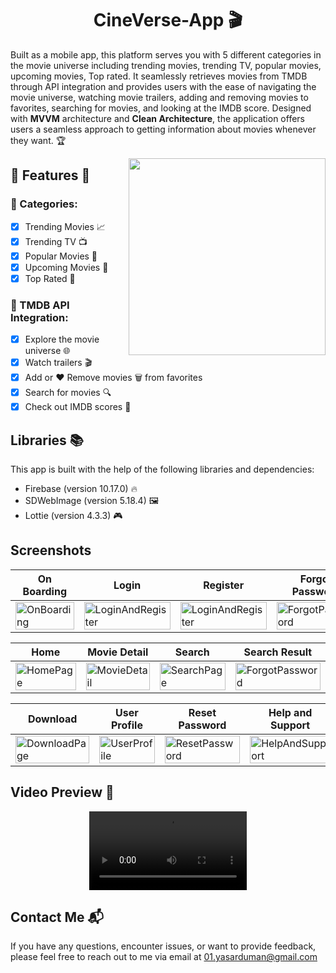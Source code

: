 <h1 align="center">
    CineVerse-App 🎬
</h1>

Built as a mobile app, this platform serves you with 5 different categories in the movie universe including trending movies, trending TV, popular movies, upcoming movies, Top rated. It seamlessly retrieves movies from TMDB through API integration and provides users with the ease of navigating the movie universe, watching movie trailers, adding and removing movies to favorites, searching for movies, and looking at the IMDB score. Designed with **MVVM** architecture and **Clean Architecture**, the application offers users a seamless approach to getting information about movies whenever they want. 🏆

<img  align="right" width="315" src="https://github.com/duman011/CineVerse-App/assets/81991720/0fe87332-9c53-442c-860a-c576ed4b1e4f">

## 🎥 Features 🍿
### 🎥 Categories:
- [x] Trending Movies 📈 
- [x] Trending TV 📺 
- [x] Popular Movies 👑 
- [x] Upcoming Movies 🚀 
- [x] Top Rated 🌟

### 📡 TMDB API Integration: 
- [x] Explore the movie universe 🌐 
- [x] Watch trailers 🎬 
- [x] Add or ❤️ Remove movies 🗑️ from favorites
- [x] Search for movies 🔍 
- [x] Check out IMDB scores 🌟 

## Libraries 📚

This app is built with the help of the following libraries and dependencies:

- Firebase (version 10.17.0) 🔥
- SDWebImage (version 5.18.4) 🖼️
- Lottie (version 4.3.3) 🎮
## Screenshots

| On Boarding | Login | Register | Forgot Password |
| --- | --- | --- | --- |
| <img src="https://github.com/duman011/CineVerse-App/assets/81991720/cba021a4-1aec-4600-94e0-87db0ebdc014" alt="OnBoarding" width="100%"/> | <img src="https://github.com/duman011/CineVerse-App/assets/81991720/302a6d90-ac0d-495e-b812-5f33c5d4f53f" alt="LoginAndRegister" width="100%"/> | <img src="https://github.com/duman011/CineVerse-App/assets/81991720/faae3916-9e1a-4340-957f-3bf7a72c34dc" alt="LoginAndRegister" width="100%"/> | <img src="https://github.com/duman011/CineVerse-App/assets/81991720/06e075f7-759d-4e57-a465-9c4b61ab4ab1" alt="ForgotPassword" width="100%"/> |

| Home | Movie Detail | Search | Search Result |
| --- | --- | --- | --- |
| <img src="https://github.com/duman011/CineVerse-App/assets/81991720/b962ea85-abec-45d4-956f-ac63fa64e0b4" alt="HomePage" width="100%"/> | <img src="https://github.com/duman011/CineVerse-App/assets/81991720/c36c8565-b823-4ac2-9fe5-e6e2ce3bf39c" alt="MovieDetail" width="100%"/> | <img src="https://github.com/duman011/CineVerse-App/assets/81991720/62bc8f6f-092a-4a85-8bd9-3a915d9193c0" alt="SearchPage" width="100%"/> | <img src="https://github.com/duman011/CineVerse-App/assets/81991720/5f770cdd-89dc-4914-a23a-24baf660e0e5" alt="ForgotPassword" width="100%"/> |

| Download | User Profile | Reset Password | Help and Support |
| --- | --- | --- | --- |
| <img src="https://github.com/duman011/CineVerse-App/assets/81991720/cf1d33e1-076a-41cb-a76c-8a84db138f79" alt="DownloadPage" width="100%"/> | <img src="https://github.com/duman011/CineVerse-App/assets/81991720/84eb1694-81d9-4579-ab7c-f1177a720d48" alt="UserProfile" width="100%"/> | <img src="https://github.com/duman011/CineVerse-App/assets/81991720/d6e02e03-1e48-4658-afd5-cba65ddafc70" alt="ResetPassword" width="100%"/> | <img src="https://github.com/duman011/CineVerse-App/assets/81991720/5c408580-96ab-4a68-8838-858658041eff" alt="HelpAndSupport" width="100%"/> |



## Video Preview 🎥                                                                      
<div align="center">
  <video src="https://github.com/duman011/CineVerse-App/assets/81991720/75bb852e-8462-4986-9af4-51af95957dbf" width="50%"  />
</div>

## Contact Me 📬

If you have any questions, encounter issues, or want to provide feedback, please feel free to reach out to me via email at [01.yasarduman@gmail.com](mailto:01.yasarduman@gmail.com)
















